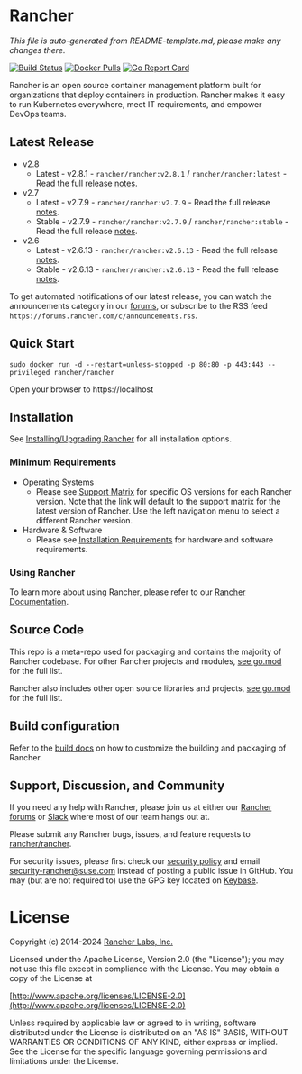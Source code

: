 # Rancher

*This file is auto-generated from README-template.md, please make any changes there.*

[![Build Status](https://drone-publish.rancher.io/api/badges/rancher/rancher/status.svg?branch=release/v2.8)](https://drone-publish.rancher.io/rancher/rancher)
[![Docker Pulls](https://img.shields.io/docker/pulls/rancher/rancher.svg)](https://store.docker.com/community/images/rancher/rancher)
[![Go Report Card](https://goreportcard.com/badge/github.com/rancher/rancher)](https://goreportcard.com/report/github.com/rancher/rancher)

Rancher is an open source container management platform built for organizations that deploy containers in production. Rancher makes it easy to run Kubernetes everywhere, meet IT requirements, and empower DevOps teams.

## Latest Release
* v2.8
  * Latest - v2.8.1 - `rancher/rancher:v2.8.1` / `rancher/rancher:latest` - Read the full release [notes](https://github.com/rancher/rancher/releases/tag/v2.8.1).
* v2.7
  * Latest - v2.7.9 - `rancher/rancher:v2.7.9` - Read the full release [notes](https://github.com/rancher/rancher/releases/tag/v2.7.9).
  * Stable - v2.7.9 - `rancher/rancher:v2.7.9` / `rancher/rancher:stable` - Read the full release [notes](https://github.com/rancher/rancher/releases/tag/v2.7.9).
* v2.6
  * Latest - v2.6.13 - `rancher/rancher:v2.6.13` - Read the full release [notes](https://github.com/rancher/rancher/releases/tag/v2.6.13).
  * Stable - v2.6.13 - `rancher/rancher:v2.6.13` - Read the full release [notes](https://github.com/rancher/rancher/releases/tag/v2.6.13).

To get automated notifications of our latest release, you can watch the announcements category in our [forums](http://forums.rancher.com/c/announcements), or subscribe to the RSS feed `https://forums.rancher.com/c/announcements.rss`.

## Quick Start

    sudo docker run -d --restart=unless-stopped -p 80:80 -p 443:443 --privileged rancher/rancher

Open your browser to https://localhost

## Installation

See [Installing/Upgrading Rancher](https://ranchermanager.docs.rancher.com/v2.8/pages-for-subheaders/installation-and-upgrade) for all installation options.

### Minimum Requirements

* Operating Systems
  * Please see [Support Matrix](https://rancher.com/support-matrix/) for specific OS versions for each Rancher version. Note that the link will default to the support matrix for the latest version of Rancher. Use the left navigation menu to select a different Rancher version. 
* Hardware & Software
  * Please see [Installation Requirements](https://ranchermanager.docs.rancher.com/v2.8/pages-for-subheaders/installation-requirements) for hardware and software requirements.

### Using Rancher

To learn more about using Rancher, please refer to our [Rancher Documentation](https://ranchermanager.docs.rancher.com/v2.8).

## Source Code

This repo is a meta-repo used for packaging and contains the majority of Rancher codebase. For other Rancher projects and modules, [see go.mod](https://github.com/rancher/rancher/blob/release/v2.8/go.mod) for the full list.

Rancher also includes other open source libraries and projects, [see go.mod](https://github.com/rancher/rancher/blob/release/v2.8/go.mod) for the full list.

## Build configuration

Refer to the [build docs](docs/build.md) on how to customize the building and packaging of Rancher.

## Support, Discussion, and Community
If you need any help with Rancher, please join us at either our [Rancher forums](http://forums.rancher.com/) or [Slack](https://slack.rancher.io/) where most of our team hangs out at.

Please submit any Rancher bugs, issues, and feature requests to [rancher/rancher](https://github.com/rancher/rancher/issues).

For security issues, please first check our [security policy](SECURITY.md) and email security-rancher@suse.com instead of posting a public issue in GitHub.  You may (but are not required to) use the GPG key located on [Keybase](https://keybase.io/rancher).

# License

Copyright (c) 2014-2024 [Rancher Labs, Inc.](http://rancher.com)

Licensed under the Apache License, Version 2.0 (the "License");
you may not use this file except in compliance with the License.
You may obtain a copy of the License at

[http://www.apache.org/licenses/LICENSE-2.0](http://www.apache.org/licenses/LICENSE-2.0)

Unless required by applicable law or agreed to in writing, software
distributed under the License is distributed on an "AS IS" BASIS,
WITHOUT WARRANTIES OR CONDITIONS OF ANY KIND, either express or implied.
See the License for the specific language governing permissions and
limitations under the License.
